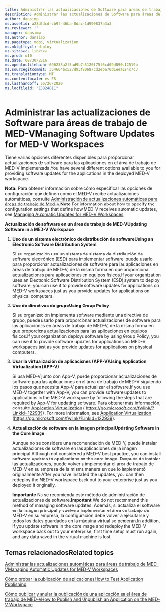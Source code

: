```yaml
---
title: Administrar las actualizaciones de Software para áreas de trabajo de MED-V
description: Administrar las actualizaciones de Software para áreas de trabajo de MED-V
author: dansimp
ms.assetid: a28d6dcd-cb9f-46ba-8dac-1d990837a3a3
ms.reviewer: ''
manager: dansimp
ms.author: dansimp
ms.pagetype: mdop, virtualization
ms.mktglfcycl: deploy
ms.sitesec: library
ms.prod: w10
ms.date: 08/30/2016
ms.openlocfilehash: 696238a2f5ad9b7e5120f75f6cd09d890d12519b
ms.sourcegitcommit: 354664bc527d93f80687cd2eba70d1eea024c7c3
ms.translationtype: MT
ms.contentlocale: es-ES
ms.lasthandoff: 06/26/2020
ms.locfileid: "10824811"
---
```

# <span data-ttu-id="0face-103">Administrar las actualizaciones de Software para áreas de trabajo de MED-V</span><span class="sxs-lookup"><span data-stu-id="0face-103">Managing Software Updates for MED-V Workspaces</span></span>


<span data-ttu-id="0face-104">Tiene varias opciones diferentes disponibles para proporcionar actualizaciones de software para las aplicaciones en el área de trabajo de MED-V implementada.</span><span class="sxs-lookup"><span data-stu-id="0face-104">You have several different options available to you for providing software updates for the applications in the deployed MED-V workspace.</span></span>

<span data-ttu-id="0face-105">**Nota:**  Para obtener información sobre cómo especificar las opciones de configuración que definen cómo el MED-V recibe actualizaciones automáticas, consulte [Administración de actualizaciones automáticas para áreas de trabajo de Med-v](managing-automatic-updates-for-med-v-workspaces.md).</span><span class="sxs-lookup"><span data-stu-id="0face-105">**Note** For information about how to specify the configuration settings that define how MED-V receives automatic updates, see [Managing Automatic Updates for MED-V Workspaces](managing-automatic-updates-for-med-v-workspaces.md).</span></span>

 

**<span data-ttu-id="0face-106">Actualización de software en un área de trabajo de MED-V</span><span class="sxs-lookup"><span data-stu-id="0face-106">Updating Software in a MED-V Workspace</span></span>**

1.  **<span data-ttu-id="0face-107">Uso de un sistema electrónico de distribución de software</span><span class="sxs-lookup"><span data-stu-id="0face-107">Using an Electronic Software Distribution System</span></span>**

    <span data-ttu-id="0face-108">Si su organización usa un sistema de sistema de distribución de software electrónico (ESD) para implementar software, puede usarlo para proporcionar actualizaciones de software para las aplicaciones en áreas de trabajo de MED-V, de la misma forma en que proporciona actualizaciones para aplicaciones en equipos físicos.</span><span class="sxs-lookup"><span data-stu-id="0face-108">If your organization uses an Electronic Software Distribution System (ESD) system to deploy software, you can use it to provide software updates for applications on MED-V workspaces just as you provide updates for applications on physical computers.</span></span>

2.  **<span data-ttu-id="0face-109">Uso de directivas de grupo</span><span class="sxs-lookup"><span data-stu-id="0face-109">Using Group Policy</span></span>**

    <span data-ttu-id="0face-110">Si su organización implementa software mediante una directiva de grupo, puede usarlo para proporcionar actualizaciones de software para las aplicaciones en áreas de trabajo de MED-V, de la misma forma en que proporciona actualizaciones para las aplicaciones en equipos físicos.</span><span class="sxs-lookup"><span data-stu-id="0face-110">If your organization deploys software by using Group Policy, you can use it to provide software updates for applications on MED-V workspaces just as you provide updates for applications on physical computers.</span></span>

3.  **<span data-ttu-id="0face-111">Usar la virtualización de aplicaciones (APP-V)</span><span class="sxs-lookup"><span data-stu-id="0face-111">Using Application Virtualization (APP-V)</span></span>**

    <span data-ttu-id="0face-112">Si usa MED-V junto con App-V, puede proporcionar actualizaciones de software para las aplicaciones en el área de trabajo de MED-V siguiendo los pasos que necesita App-V para actualizar el software.</span><span class="sxs-lookup"><span data-stu-id="0face-112">If you use MED-V together with App-V, you can provide software updates to applications in the MED-V workspace by following the steps that are required by App-V for updating software.</span></span> <span data-ttu-id="0face-113">Para obtener más información, consulte [Application Virtualization](https://go.microsoft.com/fwlink/?LinkId=122939) ( https://go.microsoft.com/fwlink/?LinkId=122939) .</span><span class="sxs-lookup"><span data-stu-id="0face-113">For more information, see [Application Virtualization](https://go.microsoft.com/fwlink/?LinkId=122939) (https://go.microsoft.com/fwlink/?LinkId=122939).</span></span>

4.  **<span data-ttu-id="0face-114">Actualización de software en la imagen principal</span><span class="sxs-lookup"><span data-stu-id="0face-114">Updating Software in the Core Image</span></span>**

    <span data-ttu-id="0face-115">Aunque no se considere una recomendación de MED-V, puede instalar actualizaciones de software en las aplicaciones de la imagen principal.</span><span class="sxs-lookup"><span data-stu-id="0face-115">Although not considered a MED-V best practice, you can install software updates to applications on the core image.</span></span> <span data-ttu-id="0face-116">Después de instalar las actualizaciones, puede volver a implementar el área de trabajo de MED-V en su empresa de la misma manera en que lo implementó originalmente.</span><span class="sxs-lookup"><span data-stu-id="0face-116">After you have installed the updates, you can then redeploy the MED-V workspace back out to your enterprise just as you deployed it originally.</span></span>

    <span data-ttu-id="0face-117">**Importante**  No se recomienda este método de administración de actualizaciones de software.</span><span class="sxs-lookup"><span data-stu-id="0face-117">**Important** We do not recommend this method of managing software updates.</span></span> <span data-ttu-id="0face-118">Además, si actualiza el software en la imagen principal y vuelve a implementar el área de trabajo de MED-V en su empresa, la configuración debe volver a ejecutarse y todos los datos guardados en la máquina virtual se perderán.</span><span class="sxs-lookup"><span data-stu-id="0face-118">In addition, if you update software in the core image and redeploy the MED-V workspace back out to your enterprise, first time setup must run again, and any data saved in the virtual machine is lost.</span></span>

     

## <span data-ttu-id="0face-119">Temas relacionados</span><span class="sxs-lookup"><span data-stu-id="0face-119">Related topics</span></span>


[<span data-ttu-id="0face-120">Administrar las actualizaciones automáticas para áreas de trabajo de MED-V</span><span class="sxs-lookup"><span data-stu-id="0face-120">Managing Automatic Updates for MED-V Workspaces</span></span>](managing-automatic-updates-for-med-v-workspaces.md)

[<span data-ttu-id="0face-121">Cómo probar la publicación de aplicaciones</span><span class="sxs-lookup"><span data-stu-id="0face-121">How to Test Application Publishing</span></span>](how-to-test-application-publishing.md)

[<span data-ttu-id="0face-122">Cómo publicar y anular la publicación de una aplicación en el área de trabajo de MED-V</span><span class="sxs-lookup"><span data-stu-id="0face-122">How to Publish and Unpublish an Application on the MED-V Workspace</span></span>](how-to-publish-and-unpublish-an-application-on-the-med-v-workspace.md)

 

 





